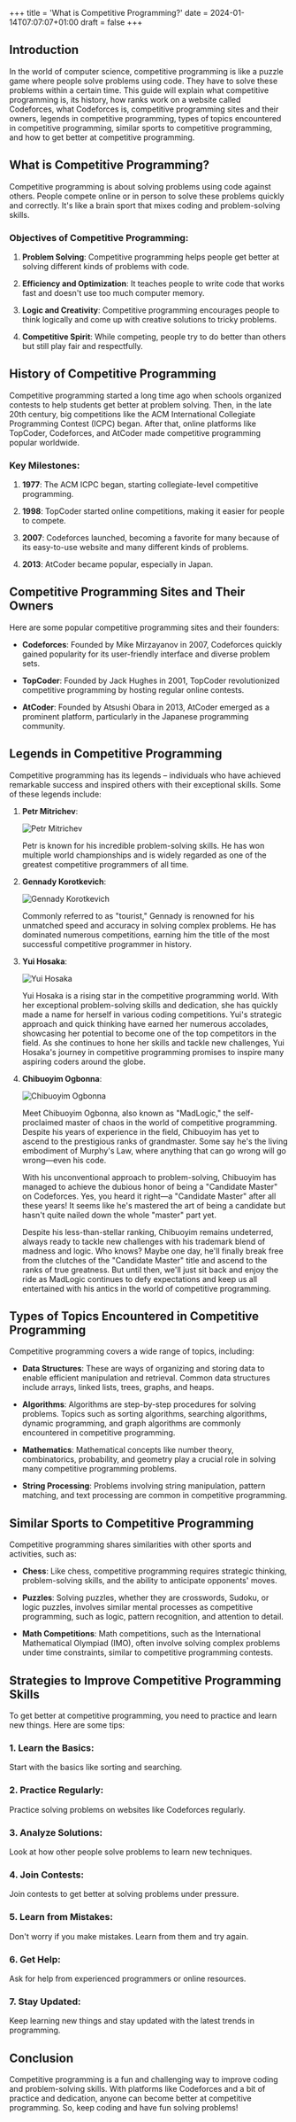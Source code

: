 +++
title = 'What is Competitive Programming?'
date = 2024-01-14T07:07:07+01:00
draft = false
+++

## Introduction

In the world of computer science, competitive programming is like a puzzle game where people solve problems using code. They have to solve these problems within a certain time. This guide will explain what competitive programming is, its history, how ranks work on a website called Codeforces, what Codeforces is, competitive programming sites and their owners, legends in competitive programming, types of topics encountered in competitive programming, similar sports to competitive programming, and how to get better at competitive programming.

## What is Competitive Programming?

Competitive programming is about solving problems using code against others. People compete online or in person to solve these problems quickly and correctly. It's like a brain sport that mixes coding and problem-solving skills.

### Objectives of Competitive Programming:

1. **Problem Solving**: Competitive programming helps people get better at solving different kinds of problems with code.
  
2. **Efficiency and Optimization**: It teaches people to write code that works fast and doesn't use too much computer memory.

3. **Logic and Creativity**: Competitive programming encourages people to think logically and come up with creative solutions to tricky problems.

4. **Competitive Spirit**: While competing, people try to do better than others but still play fair and respectfully.

## History of Competitive Programming

Competitive programming started a long time ago when schools organized contests to help students get better at problem solving. Then, in the late 20th century, big competitions like the ACM International Collegiate Programming Contest (ICPC) began. After that, online platforms like TopCoder, Codeforces, and AtCoder made competitive programming popular worldwide.

### Key Milestones:

1. **1977**: The ACM ICPC began, starting collegiate-level competitive programming.

2. **1998**: TopCoder started online competitions, making it easier for people to compete.

3. **2007**: Codeforces launched, becoming a favorite for many because of its easy-to-use website and many different kinds of problems.

4. **2013**: AtCoder became popular, especially in Japan.

## Competitive Programming Sites and Their Owners

Here are some popular competitive programming sites and their founders:

- **Codeforces**: Founded by Mike Mirzayanov in 2007, Codeforces quickly gained popularity for its user-friendly interface and diverse problem sets.

- **TopCoder**: Founded by Jack Hughes in 2001, TopCoder revolutionized competitive programming by hosting regular online contests.

- **AtCoder**: Founded by Atsushi Obara in 2013, AtCoder emerged as a prominent platform, particularly in the Japanese programming community.

## Legends in Competitive Programming

Competitive programming has its legends – individuals who have achieved remarkable success and inspired others with their exceptional skills. Some of these legends include:
1. **Petr Mitrichev**:
   
   ![Petr Mitrichev](petr-mitrichev.png)
   
   Petr is known for his incredible problem-solving skills. He has won multiple world championships and is widely regarded as one of the greatest competitive programmers of all time.
   

2. **Gennady Korotkevich**:
   
   ![Gennady Korotkevich](gennady-korotkevich.png)
   
   Commonly referred to as "tourist," Gennady is renowned for his unmatched speed and accuracy in solving complex problems. He has dominated numerous competitions, earning him the title of the most successful competitive programmer in history.
   

3. **Yui Hosaka**:
   
   ![Yui Hosaka](yui-hosaka.png)
   
   Yui Hosaka is a rising star in the competitive programming world. With her exceptional problem-solving skills and dedication, she has quickly made a name for herself in various coding competitions. Yui's strategic approach and quick thinking have earned her numerous accolades, showcasing her potential to become one of the top competitors in the field. As she continues to hone her skills and tackle new challenges, Yui Hosaka's journey in competitive programming promises to inspire many aspiring coders around the globe.
   

4. **Chibuoyim Ogbonna**:
   
   ![Chibuoyim Ogbonna](wilson.jpg)
   
   Meet Chibuoyim Ogbonna, also known as "MadLogic," the self-proclaimed master of chaos in the world of competitive programming. Despite his years of experience in the field, Chibuoyim has yet to ascend to the prestigious ranks of grandmaster. Some say he's the living embodiment of Murphy's Law, where anything that can go wrong will go wrong—even his code.

   With his unconventional approach to problem-solving, Chibuoyim has managed to achieve the dubious honor of being a "Candidate Master" on Codeforces. Yes, you heard it right—a "Candidate Master" after all these years! It seems like he's mastered the art of being a candidate but hasn't quite nailed down the whole "master" part yet.

   Despite his less-than-stellar ranking, Chibuoyim remains undeterred, always ready to tackle new challenges with his trademark blend of madness and logic. Who knows? Maybe one day, he'll finally break free from the clutches of the "Candidate Master" title and ascend to the ranks of true greatness. But until then, we'll just sit back and enjoy the ride as MadLogic continues to defy expectations and keep us all entertained with his antics in the world of competitive programming.


## Types of Topics Encountered in Competitive Programming

Competitive programming covers a wide range of topics, including:

- **Data Structures**: These are ways of organizing and storing data to enable efficient manipulation and retrieval. Common data structures include arrays, linked lists, trees, graphs, and heaps.

- **Algorithms**: Algorithms are step-by-step procedures for solving problems. Topics such as sorting algorithms, searching algorithms, dynamic programming, and graph algorithms are commonly encountered in competitive programming.

- **Mathematics**: Mathematical concepts like number theory, combinatorics, probability, and geometry play a crucial role in solving many competitive programming problems.

- **String Processing**: Problems involving string manipulation, pattern matching, and text processing are common in competitive programming.

## Similar Sports to Competitive Programming

Competitive programming shares similarities with other sports and activities, such as:

- **Chess**: Like chess, competitive programming requires strategic thinking, problem-solving skills, and the ability to anticipate opponents' moves.

- **Puzzles**: Solving puzzles, whether they are crosswords, Sudoku, or logic puzzles, involves similar mental processes as competitive programming, such as logic, pattern recognition, and attention to detail.

- **Math Competitions**: Math competitions, such as the International Mathematical Olympiad (IMO), often involve solving complex problems under time constraints, similar to competitive programming contests.

## Strategies to Improve Competitive Programming Skills

To get better at competitive programming, you need to practice and learn new things. Here are some tips:

### 1. Learn the Basics:

Start with the basics like sorting and searching.

### 2. Practice Regularly:

Practice solving problems on websites like Codeforces regularly.

### 3. Analyze Solutions:

Look at how other people solve problems to learn new techniques.

### 4. Join Contests:

Join contests to get better at solving problems under pressure.

### 5. Learn from Mistakes:

Don't worry if you make mistakes. Learn from them and try again.

### 6. Get Help:

Ask for help from experienced programmers or online resources.

### 7. Stay Updated:

Keep learning new things and stay updated with the latest trends in programming.

## Conclusion

Competitive programming is a fun and challenging way to improve coding and problem-solving skills. With platforms like Codeforces and a bit of practice and dedication, anyone can become better at competitive programming. So, keep coding and have fun solving problems!
